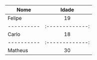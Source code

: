 | Nome | Idade |
|----------|:-------------:
| Felipe | 19 |
|----------|:-------------:
| Carlo | 18 |
|----------|:-------------:
| Matheus | 30 |